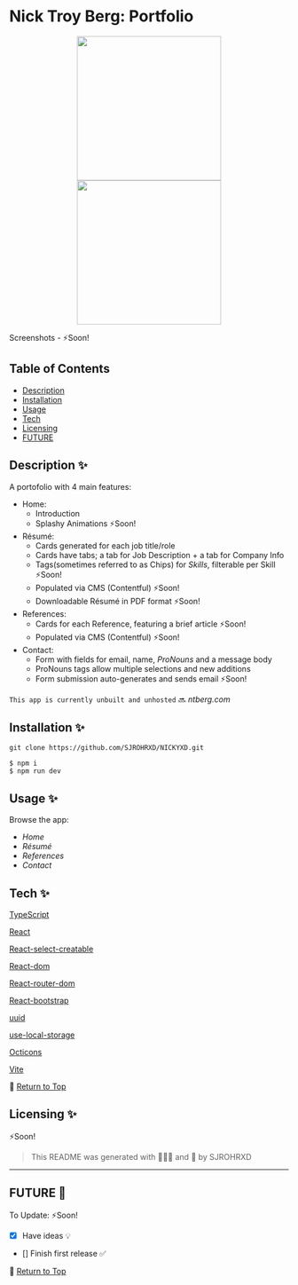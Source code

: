 # Nick Troy Berg: Portfolio

<p align="center">
<img src="" height="260" > <img src="" height="260" >
</p>
Screenshots - ⚡Soon!

## Table of Contents

- [Description](#Description-)
- [Installation](#Installation-)
- [Usage](#Usage-)
- [Tech](#Tech-)
- [Licensing](#Licensing-)
- [FUTURE](#FUTURE-)

## Description ✨

A portofolio with 4 main features:

- Home:
  - Introduction
  - Splashy Animations ⚡Soon!
- Résumé:
  - Cards generated for each job title/role
  - Cards have tabs; a tab for Job Description + a tab for Company Info
  - Tags(sometimes referred to as Chips) for _Skills_, filterable per Skill ⚡Soon!
  - Populated via CMS (Contentful) ⚡Soon!
  - Downloadable Résumé in PDF format ⚡Soon!
- References:
  - Cards for each Reference, featuring a brief article ⚡Soon!
  - Populated via CMS (Contentful) ⚡Soon!
- Contact:
  - Form with fields for email, name, _ProNouns_ and a message body
  - ProNouns tags allow multiple selections and new additions
  - Form submission auto-generates and sends email ⚡Soon!

`This app is currently unbuilt and unhosted` 🔜 _ntberg.com_

## Installation ✨

    git clone https://github.com/SJROHRXD/NICKYXD.git

    $ npm i
    $ npm run dev

## Usage ✨

Browse the app:

- _Home_
- _Résumé_
- _References_
- _Contact_

## Tech ✨

[TypeScript](https://www.typescriptlang.org/docs/)

[React](https://reactjs.org/docs/getting-started.html)

[React-select-creatable](https://react-select.com/creatable)

[React-dom](https://reactjs.org/docs/react-dom.html)

[React-router-dom](https://v5.reactrouter.com/web/guides/quick-start)

[React-bootstrap](https://react-bootstrap.github.io/getting-started/introduction)

[uuid](https://github.com/thenativeweb/uuidv4)

[use-local-storage](https://github.com/nas5w/use-local-storage)

[Octicons](https://primer.style/octicons/)

[Vite](https://vitejs.dev/guide/)

🧷 [Return to Top](#Table-of-Contents)

## Licensing ✨

<!-- Refer to ✨ []() ✨ ! -->

⚡Soon!

> This README was generated with 🌼🌿🌷 and 🤍 by SJROHRXD

---

## FUTURE 🚀

To Update: ⚡Soon!

- [x] Have ideas 💡
- [] Finish first release ✅

🧷 [Return to Top](#Table-of-Contents)
